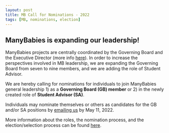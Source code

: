 ```yaml
---
layout: post
title: MB Call for Nominations - 2022
tags: [MB, nominations, election]
---
```


## ManyBabies is expanding our leadership! 

ManyBabies projects are centrally coordinated by the Governing Board and the Executive Director (more info [here]({{site.baseurl}}/about/)). In order to increase the perspectives involved in MB leadership, we are expanding the Governing Board from seven to nine members, and we are adding the role of Student Advisor. 

We are hereby calling for nominations for individuals to join ManyBabies general leadership 1) as a **Governing Board (GB) member** or 2) in the newly created role of **Student Advisor (SA)**.

Individuals may nominate themselves or others as candidates for the GB and/or SA positions by [emailing us](mailto:manybabiesconsortium@gmail.com) by May 11, 2022. 

More information about the roles, the nomination process, and the election/selection process can be found [here]({site.baseurl}}/newsletters/2022-callfornoms/).

